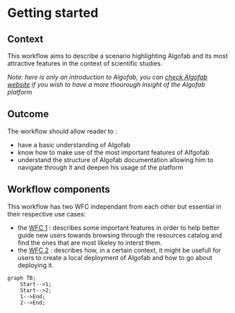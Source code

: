 
# Getting started

## Context

This workflow aims to describe a scenario highlighting Algofab and its most attractive features in the context of scientific studies.

*Note: here is only an introduction to Algofab, you can [check Algofab website]() if you wish to have a more thourough insight of the Algofab platform*

## Outcome

The workflow should allow reader to :

* have a basic understanding of Algofab
* know how to make use of the most important features of Alfgofab
* understand the structure of Algofab documentation allowing him to navigate through it and deepen his usage of the platform

## Workflow components

This workflow has two WFC independant from each other but essential in their respective use cases: 
* the [WFC 1](../algofab_features/index.md) : describes some important features in order to help better guide new users towards browsing through the resources  catalog and find the ones that are most likeley to interst them.
* the [WFC 2](../algofab_mobility/index.md) : describes how, in a certain context, it might be usefull for users to create a local deployment of Algofab and how to go about deploying it.


```mermaid
graph TB;
    Start-->1;
    Start-->2;
    1-->End;
    2-->End;
```
